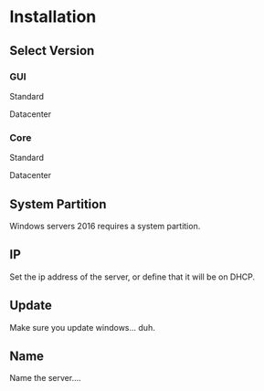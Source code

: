 <!-- TITLE: Server 2016 Installation -->
<!-- SUBTITLE: A quick summary of Installation -->

# Installation

## Select Version

### GUI

Standard 

Datacenter

### Core

Standard 

Datacenter

## System Partition

Windows servers 2016 requires a system partition. 

## IP

Set the ip address of the server, or define that it will be on DHCP.

## Update

Make sure you update windows... duh.

## Name

Name the server....

